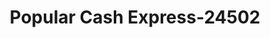 ---
f_zip-code: 91732
f_state-code: CA
title: Popular Cash Express-24502
f_phone: 323-855-2462
f_city-only: El Monte
f_address: 11908 Valley Blvd El Monte
f_location-unique-id: '24502'
slug: popular-cash-express-24502
updated-on: '2024-05-30T13:46:58.046Z'
created-on: '2024-05-30T13:36:59.803Z'
published-on: '2024-05-30T13:54:32.469Z'
f_city-state: cms/city/el-monte-ca.md
f_company: cms/company/popular-cash-express.md
f_state: cms/state/california.md
layout: '[payday-loan].html'
tags: payday-loan
---
